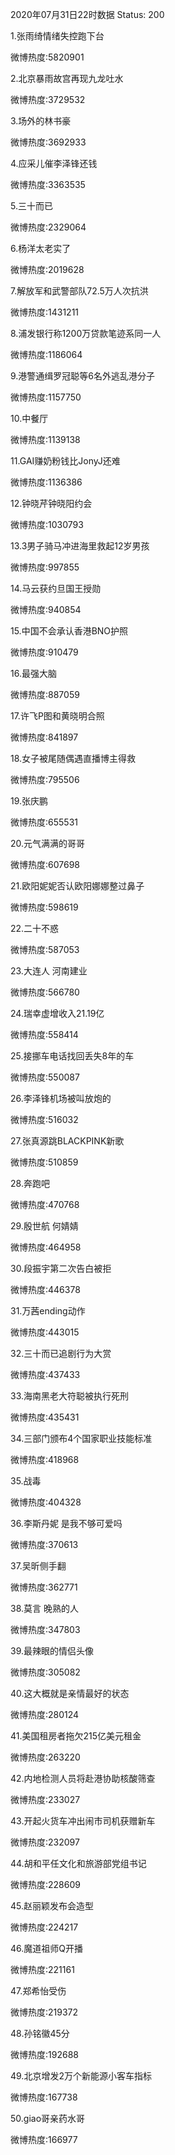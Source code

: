 2020年07月31日22时数据
Status: 200

1.张雨绮情绪失控跑下台

微博热度:5820901

2.北京暴雨故宫再现九龙吐水

微博热度:3729532

3.场外的林书豪

微博热度:3692933

4.应采儿催李泽锋还钱

微博热度:3363535

5.三十而已

微博热度:2329064

6.杨洋太老实了

微博热度:2019628

7.解放军和武警部队72.5万人次抗洪

微博热度:1431211

8.浦发银行称1200万贷款笔迹系同一人

微博热度:1186064

9.港警通缉罗冠聪等6名外逃乱港分子

微博热度:1157750

10.中餐厅

微博热度:1139138

11.GAI赚奶粉钱比JonyJ还难

微博热度:1136386

12.钟晓芹钟晓阳约会

微博热度:1030793

13.3男子骑马冲进海里救起12岁男孩

微博热度:997855

14.马云获约旦国王授勋

微博热度:940854

15.中国不会承认香港BNO护照

微博热度:910479

16.最强大脑

微博热度:887059

17.许飞P图和黄晓明合照

微博热度:841897

18.女子被尾随偶遇直播博主得救

微博热度:795506

19.张庆鹏

微博热度:655531

20.元气满满的哥哥

微博热度:607698

21.欧阳妮妮否认欧阳娜娜整过鼻子

微博热度:598619

22.二十不惑

微博热度:587053

23.大连人 河南建业

微博热度:566780

24.瑞幸虚增收入21.19亿

微博热度:558414

25.接挪车电话找回丢失8年的车

微博热度:550087

26.李泽锋机场被叫放炮的

微博热度:516032

27.张真源跳BLACKPINK新歌

微博热度:510859

28.奔跑吧

微博热度:470768

29.殷世航 何婧婧

微博热度:464958

30.段振宇第二次告白被拒

微博热度:446378

31.万茜ending动作

微博热度:443015

32.三十而已追剧行为大赏

微博热度:437433

33.海南黑老大符聪被执行死刑

微博热度:435431

34.三部门颁布4个国家职业技能标准

微博热度:418968

35.战毒

微博热度:404328

36.李斯丹妮 是我不够可爱吗

微博热度:370613

37.吴昕侧手翻

微博热度:362771

38.莫言 晚熟的人

微博热度:347803

39.最辣眼的情侣头像

微博热度:305082

40.这大概就是亲情最好的状态

微博热度:280124

41.美国租房者拖欠215亿美元租金

微博热度:263220

42.内地检测人员将赴港协助核酸筛查

微博热度:233027

43.开起火货车冲出闹市司机获赠新车

微博热度:232097

44.胡和平任文化和旅游部党组书记

微博热度:228609

45.赵丽颖发布会造型

微博热度:224217

46.魔道祖师Q开播

微博热度:221161

47.郑希怡受伤

微博热度:219372

48.孙铭徽45分

微博热度:192688

49.北京增发2万个新能源小客车指标

微博热度:167738

50.giao哥亲药水哥

微博热度:166977

